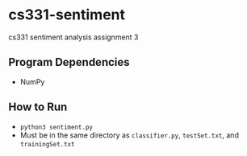 # cs331-sentiment
cs331 sentiment analysis assignment 3

## Program Dependencies
- NumPy

## How to Run
- `python3 sentiment.py`
- Must be in the same directory as `classifier.py`, `testSet.txt`, and `trainingSet.txt`